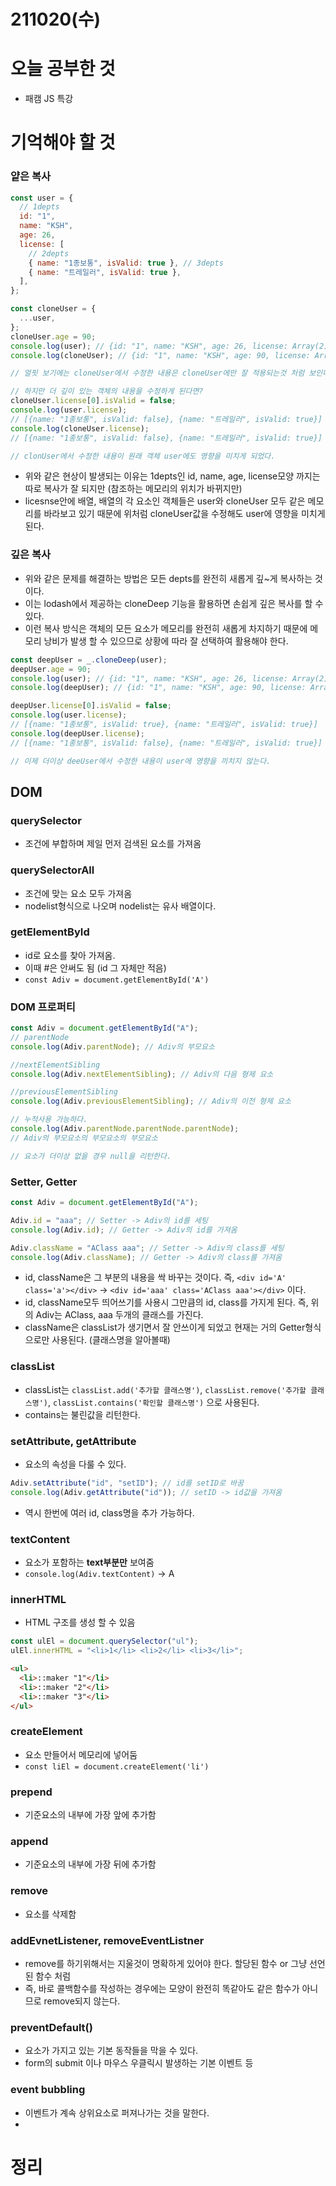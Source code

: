 # 211020(수)

# 오늘 공부한 것

- 패캠 JS 특강

# 기억해야 할 것

### 얕은 복사

```jsx
const user = {
  // 1depts
  id: "1",
  name: "KSH",
  age: 26,
  license: [
    // 2depts
    { name: "1종보통", isValid: true }, // 3depts
    { name: "트레일러", isValid: true },
  ],
};

const cloneUser = {
  ...user,
};
cloneUser.age = 90;
console.log(user); // {id: "1", name: "KSH", age: 26, license: Array(2)}
console.log(cloneUser); // {id: "1", name: "KSH", age: 90, license: Array(2)}

// 얼핏 보기에는 cloneUser에서 수정한 내용은 cloneUser에만 잘 적용되는것 처럼 보인다(age)
```

```jsx
// 하지만 더 깊이 있는 객체의 내용을 수정하게 된다면?
cloneUser.license[0].isValid = false;
console.log(user.license);
// [{name: "1종보통", isValid: false}, {name: "트레일러", isValid: true}]
console.log(cloneUser.license);
// [{name: "1종보통", isValid: false}, {name: "트레일러", isValid: true}]

// clonUser에서 수정한 내용이 원래 객체 user에도 영향을 미치게 되었다.
```

- 위와 같은 현상이 발생되는 이유는 1depts인 id, name, age, license모양 까지는 따로 복사가 잘 되지만 (참조하는 메모리의 위치가 바뀌지만)
- licesnse안에 배열, 배열의 각 요소인 객체들은 user와 cloneUser 모두 같은 메모리를 바라보고 있기 때문에 위처럼 cloneUser값을 수정해도 user에 영향을 미치게 된다.

### 깊은 복사

- 위와 같은 문제를 해결하는 방법은 모든 depts를 완전히 새롭게 깊~게 복사하는 것이다.
- 이는 lodash에서 제공하는 cloneDeep 기능을 활용하면 손쉽게 깊은 복사를 할 수 있다.
- 이런 복사 방식은 객체의 모든 요소가 메모리를 완전히 새롭게 차지하기 때문에 메모리 낭비가 발생 할 수 있으므로 상황에 따라 잘 선택하여 활용해야 한다.

```jsx
const deepUser = _.cloneDeep(user);
deepUser.age = 90;
console.log(user); // {id: "1", name: "KSH", age: 26, license: Array(2)}
console.log(deepUser); // {id: "1", name: "KSH", age: 90, license: Array(2)}

deepUser.license[0].isValid = false;
console.log(user.license);
// [{name: "1종보통", isValid: true}, {name: "트레일러", isValid: true}]
console.log(deepUser.license);
// [{name: "1종보통", isValid: false}, {name: "트레일러", isValid: true}]

// 이제 더이상 deeUser에서 수정한 내용이 user에 영향을 끼치지 않는다.
```

## DOM

### querySelector

- 조건에 부합하며 제일 먼저 검색된 요소를 가져옴

### querySelectorAll

- 조건에 맞는 요소 모두 가져옴
- nodelist형식으로 나오며 nodelist는 유사 배열이다.

### getElementById

- id로 요소를 찾아 가져옴.
- 이때 #은 안써도 됨 (id 그 자체만 적음)
- `const Adiv = document.getElementById('A')`

### DOM 프로퍼티

```jsx
const Adiv = document.getElementById("A");
// parentNode
console.log(Adiv.parentNode); // Adiv의 부모요소

//nextElementSibling
console.log(Adiv.nextElementSibling); // Adiv의 다음 형제 요소

//previousElementSibling
console.log(Adiv.previousElementSibling); // Adiv의 이전 형제 요소

// 누적사용 가능하다.
console.log(Adiv.parentNode.parentNode.parentNode);
// Adiv의 부모요소의 부모요소의 부모요소

// 요소가 더이상 없을 경우 null을 리턴한다.
```

### Setter, Getter

```jsx
const Adiv = document.getElementById("A");

Adiv.id = "aaa"; // Setter -> Adiv의 id를 세팅
console.log(Adiv.id); // Getter -> Adiv의 id를 가져옴

Adiv.className = "AClass aaa"; // Setter -> Adiv의 class를 세팅
console.log(Adiv.className); // Getter -> Adiv의 class를 가져옴
```

- id, className은 그 부분의 내용을 싹 바꾸는 것이다.
  즉, `<div id='A' class='a'></div>` -> `<div id='aaa' class='AClass aaa'></div>` 이다.
- id, className모두 띄어쓰기를 사용시 그만큼의 id, class를 가지게 된다.
  즉, 위의 Adiv는 AClass, aaa 두개의 클래스를 가진다.
- className은 classList가 생기면서 잘 안쓰이게 되었고 현재는 거의 Getter형식으로만 사용된다. (클래스명을 알아볼때)

### classList

- classList는 `classList.add('추가할 클래스명')`, `classList.remove('추가할 클래스명')`, `classList.contains('확인할 클래스명')` 으로 사용된다.
- contains는 불린값을 리턴한다.

### setAttribute, getAttribute

- 요소의 속성을 다룰 수 있다.

```jsx
Adiv.setAttribute("id", "setID"); // id를 setID로 바꿈
console.log(Adiv.getAttribute("id")); // setID -> id값을 가져옴
```

- 역시 한번에 여러 id, class명을 추가 가능하다.

### textContent

- 요소가 포함하는 **text부분만** 보여줌
- `console.log(Adiv.textContent)` → A

### innerHTML

- HTML 구조를 생성 할 수 있음

```jsx
const ulEl = document.querySelector("ul");
ulEl.innerHTML = "<li>1</li> <li>2</li> <li>3</li>";
```

```html
<ul>
  <li>::maker "1"</li>
  <li>::maker "2"</li>
  <li>::maker "3"</li>
</ul>
```

### createElement

- 요소 만들어서 메모리에 넣어둠
- `const liEl = document.createElement('li')`

### prepend

- 기준요소의 내부에 가장 앞에 추가함

### append

- 기준요소의 내부에 가장 뒤에 추가함

### remove

- 요소를 삭제함

### addEvnetListener, removeEventListner

- remove를 하기위해서는 지울것이 명확하게 있어야 한다. 할당된 함수 or 그냥 선언된 함수 처럼
- 즉, 바로 콜백함수를 작성하는 경우에는 모양이 완전히 똑같아도 같은 함수가 아니므로 remove되지 않는다.

### preventDefault()

- 요소가 가지고 있는 기본 동작들을 막을 수 있다.
- form의 submit 이나 마우스 우클릭시 발생하는 기본 이벤트 등

### event bubbling

- 이벤트가 계속 상위요소로 퍼져나가는 것을 말한다.
-

# 정리
